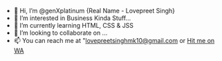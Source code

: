 - 👋 Hi, I’m @genXplatinum {Real Name - Lovepreet Singh}
- 👀 I’m interested in Business Kinda Stuff...
- 🌱 I’m currently learning HTML, CSS & JSS
- 💞️ I’m looking to collaborate on ...
- 📫 You can reach me at "lovepreetsinghmk10@gmail.com or <a href="https://wa.me/919878239107" target="_blank">Hit me on WA</a>


<!---
genXplatinum/genXplatinum is a ✨ special ✨ repository because its `README.md` (this file) appears on your GitHub profile.
You can click the Preview link to take a look at your changes.
--->
